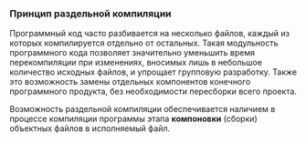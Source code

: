 ### Принцип раздельной компиляции ###

Программный код часто разбивается на несколько файлов, каждый из которых компилируется отдельно от остальных. 
Такая модульность программного кода позволяет значительно уменьшить время перекомпиляции при изменениях, вносимых 
лишь в небольшое количество исходных файлов, и упрощает групповую разработку. Также это возможность замены отдельных 
компонентов конечного программного продукта, без необходимости пересборки всего проекта.

Возможность раздельной компиляции обеспечивается наличием в процессе компиляции программы этапа **компоновки** (сборки) 
объектных файлов в исполняемый файл.
